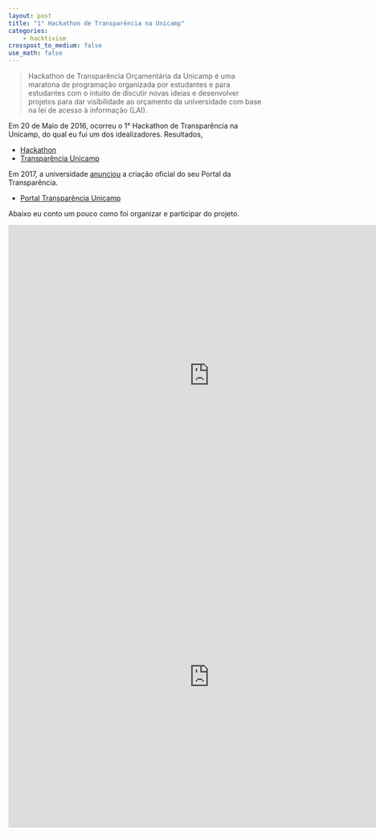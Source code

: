 ```yaml
---
layout: post
title: "1° Hackathon de Transparência na Unicamp"
categories:
    - hacktivism
crosspost_to_medium: false
use_math: false
---
```


<blockquote>
Hackathon de Transparência Orçamentária da Unicamp é uma maratona de programação organizada por estudantes e para estudantes com o intuito de discutir novas ideias e desenvolver projetos para dar visibilidade ao orçamento da universidade com base na lei de acesso à informação (LAI).
</blockquote>

Em 20 de Maio de 2016, ocorreu o 1° Hackathon de Transparência na Unicamp, do qual eu fui um dos idealizadores. Resultados,

- [Hackathon](https://github.com/transparenciaunicamp/transparenciaunicamp-data)
- [Transparência Unicamp](https://www.facebook.com/pg/TransparenciaUNICAMP/posts/)

Em 2017, a universidade [anunciou](https://www.unicamp.br/unicamp/noticias/2017/08/11/unicamp-inicia-construcao-do-portal-da-transparencia) a criação oficial do seu Portal da Transparência.

- [Portal Transparência Unicamp](https://transparencia.unicamp.br/)

Abaixo eu conto um pouco como foi organizar e participar do projeto.

<iframe src="https://www.facebook.com/plugins/video.php?href=https%3A%2F%2Fwww.facebook.com%2Foxavante%2Fvideos%2F1740460752834851%2F&show_text=1&width=476" width="800" height="600" style="border:none;overflow:hidden" scrolling="no" frameborder="0" allowTransparency="true" allow="encrypted-media" allowFullScreen="true">
</iframe>


<iframe src="https://www.facebook.com/plugins/video.php?href=https%3A%2F%2Fwww.facebook.com%2Foxavante%2Fvideos%2F1740549176159342%2F&show_text=1&width=476" width="800" height="600" style="border:none;overflow:hidden" scrolling="no" frameborder="0" allowTransparency="true" allow="encrypted-media" allowFullScreen="true">
</iframe>

